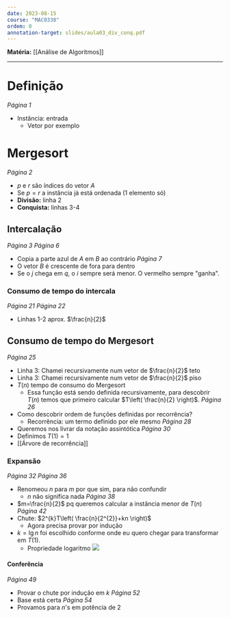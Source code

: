 ```yaml
---
date: 2023-08-15
course: "MAC0338"
ordem: 0
annotation-target: slides/aula03_div_conq.pdf
---
```


**Matéria:** [[Análise de Algoritmos]]

---
# Definição
_Página 1_
- Instância: entrada
	- Vetor por exemplo
# Mergesort
_Página 2_
- $p$ e $r$ são índices do vetor $A$
- Se $p=r$ a instância já está ordenada (1 elemento só)
- **Divisão:** linha 2
- **Conquista:** linhas 3-4
## Intercalação
_Página 3_
_Página 6_
- Copia a parte azul de $A$ em $B$ ao contrário
_Página 7_
- O vetor $B$ é crescente de fora para dentro
- Se o $j$ chega em $q$, o $i$ sempre será menor. O vermelho sempre "ganha".
### Consumo de tempo do intercala
_Página 21_
_Página 22_
- Linhas 1-2 aprox. $\frac{n}{2}$
## Consumo de tempo do Mergesort
_Página 25_
- Linha 3: Chamei recursivamente num vetor de $\frac{n}{2}$ teto
- Linha 3: Chamei recursivamente num vetor de $\frac{n}{2}$ piso
- $T(n)$ tempo de consumo do Mergesort
	- Essa função está sendo definida recursivamente, para descobrir $T(n)$ temos que primeiro calcular $T\left( \frac{n}{2} \right)$.
_Página 26_
- Como descobrir ordem de funções definidas por recorrência?
	- Recorrência: um termo definido por ele mesmo
_Página 28_
- Queremos nos livrar da notação assintótica
_Página 30_
- Definimos $T(1)=1$
- [[Árvore de recorrência]]
### Expansão
_Página 32_
_Página 36_
- Renomeou $n$ para $m$ por que sim, para não confundir
	- $n$ não significa nada
_Página 38_
- $m=\frac{n}{2}$ pq queremos calcular a instância menor de $T(n)$
_Página 42_
- Chute: $2^{k}T\left( \frac{n}{2^{2}}+kn \right)$
	- Agora precisa provar por indução
- $k=\lg n$ foi escolhido conforme onde eu quero chegar para transformar em $T(1)$.
	- Propriedade logaritmo ![](https://i.imgur.com/jsw3dMV.png)

#### Conferência
_Página 49_
- Provar o chute por indução em $k$
_Página 52_
- Base está certa
_Página 54_
- Provamos para $n$'s em potência de 2